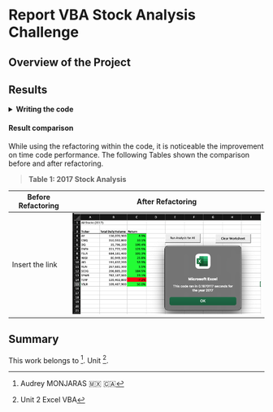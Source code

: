 # **Report VBA Stock Analysis Challenge**
## **Overview of the Project**

## **Results**

<details><summary><b>Writing the code</b></summary>
<p>

###### Step 1a: Create a *tickerIndex* variable equal to zero in order to get the correct index within the four different arrays.

`tickerIndex = 0`

###### Step 1b: Create three output arrays to hold an arbitrary number of variables of the same type.

```
Dim tickerVolumes(12) As Long
Dim tickerStartingPrices(12) As Single
Dim tickerEndingPrices(12) As Single
```

###### Step 2a: Create a loop to initialize the *tickerVolumes* to zero.

```
For i = 0 To 11
        tickerVolumes(i) = 0
    Next i
```

###### Step 2b: Create a second loop that can be executed over all raws in a spreadsheet.

`For i = 2 To RowCount`

###### Step 3a: Inside *Step 2b* we create an script to increase the volume to the current ticker.

`tickerVolumes(tickerIndex) = tickerVolumes(tickerIndex) + Cells(i, 8).Value`

###### Step 3b: We verify if the current row is the first row with the selected tickerIndex

```
If Cells(i - 1, 1).Value <> tickers(tickerIndex) And Cells(i, 1).Value = tickers(tickerIndex) Then
    tickerStartingPrices(tickerIndex) = Cells(i, 6).Value
End If
```
###### Step 3c: We verify if the current row is the last row with the selected tickerIndex

```
If Cells(i + 1, 1).Value <> tickers(tickerIndex) And Cells(i, 1).Value = tickers(tickerIndex) Then
    tickerEndingPrices(tickerIndex) = Cells(i, 6).Value
End If
```
###### Step 3d: finally we increase the tickerIndex

```
If Cells(i + 1, 1).Value <> tickers(tickerIndex) And Cells(i, 1).Value = tickers(tickerIndex) Then
    tickerIndex = tickerIndex + 1
End If
```

###### Step 4: All the outputs are presented to the proper columns using a loop

```
For i = 0 To 11

        Worksheets("All Stocks Analysis").Activate

        Cells(4 + i, 1).Value = tickers(i)
        Cells(4 + i, 2).Value = tickerVolumes(i)
        Cells(4 + i, 3).Value = (tickerEndingPrices(i) / tickerStartingPrices(i)) - 1

    Next i
```
</p>
</details>

#### **Result comparison**
While using the refactoring within the code, it is noticeable the improvement on time code performance. The following Tables shown the comparison before and after refactoring.

> **Table 1: 2017 Stock Analysis**


| Before Refactoring | After Refactoring |
| --- | --- |
| Insert the link | ![2017_After](/VBA_Challenge/Resources/VBA_Challenge_2017.png) |

## **Summary**


This work belongs to [^1].
Unit [^2].
[^note]:
[^1]: Audrey MONJARAS :mexico: :canada:
[^2]: Unit 2 Excel VBA

